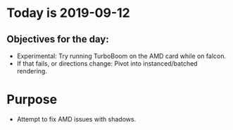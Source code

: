 # Today is 2019-09-12

## Objectives for the day:

- Experimental: Try running TurboBoom on the AMD card while on falcon.
- If that fails, or directions change: Pivot into instanced/batched rendering.

# Purpose

- Attempt to fix AMD issues with shadows.
